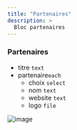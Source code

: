 ```yaml
---
title: "Partenaires"
description: >
  Bloc partenaires
---
```


### Partenaires
* titre ```text```
* partenaire```each```
  * choix ```select```
  * nom ```text```
  * website ```text```
  * logo ```file```

![image](https://user-images.githubusercontent.com/4457294/160695991-7349a7ee-d4b1-4b34-b785-068cdbf2ed1d.png)
